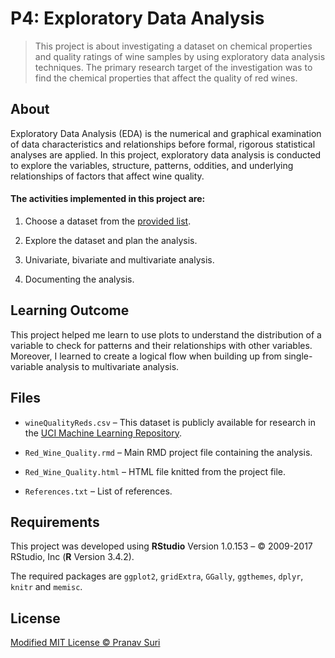 # P4: Exploratory Data Analysis
> This project is about investigating a dataset on chemical properties and quality ratings of wine samples by using exploratory data analysis techniques. The primary research target of the investigation was to find the chemical properties that affect the quality of red wines.

## About
Exploratory Data Analysis (EDA) is the numerical and graphical examination of data characteristics and relationships before formal, rigorous statistical analyses are applied. In this project, exploratory data analysis is conducted to explore the variables, structure, patterns, oddities, and underlying relationships of factors that affect wine quality.

#### The activities implemented in this project are:
1. Choose a dataset from the [provided list](https://docs.google.com/document/d/e/2PACX-1vRmVtjQrgEPfE3VoiOrdeZ7vLPO_p3KRdb_o-z6E_YJ65tDOiXkwsDpLFKI3lUxbD6UlYtQHXvwiZKx/pub).

2. Explore the dataset and plan the analysis.

2. Univariate, bivariate and multivariate analysis.

3. Documenting the analysis.

## Learning Outcome
This project helped me learn to use plots to understand the distribution of a variable to check for patterns and their relationships with other variables. Moreover, I learned to create a logical flow when building up from single-variable analysis to multivariate analysis.

## Files
- `wineQualityReds.csv` – This dataset is publicly available for research in the [UCI Machine Learning Repository](https://archive.ics.uci.edu/ml/datasets/wine+quality).

- `Red_Wine_Quality.rmd` – Main RMD project file containing the analysis.

- `Red_Wine_Quality.html` – HTML file knitted from the project file.

- `References.txt` – List of references.

## Requirements
This project was developed using **RStudio** Version 1.0.153 – © 2009-2017 RStudio, Inc (**R** Version 3.4.2).

The required packages are `ggplot2`, `gridExtra`, `GGally`, `ggthemes`, `dplyr`, `knitr` and `memisc`.

## License
[Modified MIT License © Pranav Suri](/License.txt)
